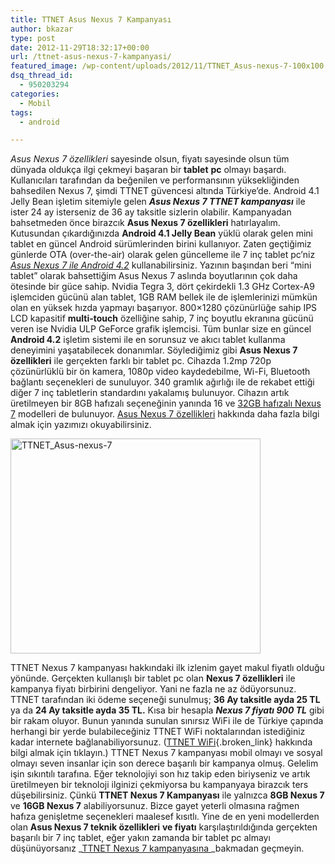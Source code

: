 ```yaml
---
title: TTNET Asus Nexus 7 Kampanyası
author: bkazar
type: post
date: 2012-11-29T18:32:17+00:00
url: /ttnet-asus-nexus-7-kampanyasi/
featured_image: /wp-content/uploads/2012/11/TTNET_Asus-nexus-7-100x100.jpg
dsq_thread_id:
  - 950203294
categories:
  - Mobil
tags:
  - android

---
```

_Asus Nexus 7 özellikleri_ sayesinde olsun, fiyatı sayesinde olsun tüm dünyada oldukça ilgi çekmeyi başaran bir **tablet** **pc** olmayı başardı. Kullanıcıları tarafından da beğenilen ve performansının yüksekliğinden bahsedilen Nexus 7, şimdi TTNET güvencesi altında Türkiye’de. Android 4.1 Jelly Bean işletim sitemiyle gelen **_Asus Nexus 7 TTNET kampanyası_** ile ister 24 ay isterseniz de 36 ay taksitle sizlerin olabilir. Kampanyadan bahsetmeden önce birazcık **Asus Nexus 7 özellikleri** hatırlayalım. Kutusundan çıkardığınızda **Android 4.1 Jelly Bean** yüklü olarak gelen mini tablet en güncel Android sürümlerinden birini kullanıyor. Zaten geçtiğimiz günlerde OTA (over-the-air) olarak gelen güncelleme ile 7 inç tablet pc’niz _<span style="text-decoration: underline;">Asus Nexus 7 ile Android 4.2</span>_ kullanabilirsiniz. Yazının başından beri “mini tablet” olarak bahsettiğim Asus Nexus 7 aslında boyutlarının çok daha ötesinde bir güce sahip. Nvidia Tegra 3, dört çekirdekli 1.3 GHz Cortex-A9 işlemciden gücünü alan tablet, 1GB RAM bellek ile de işlemlerinizi mümkün olan en yüksek hızda yapmayı başarıyor. 800&#215;1280 çözünürlüğe sahip IPS LCD kapasitif **multi-touch** özelliğine sahip, 7 inç boyutlu ekranına gücünü veren ise Nvidia ULP GeForce grafik işlemcisi. Tüm bunlar size en güncel **Android 4.2** işletim sistemi ile en sorunsuz ve akıcı tablet kullanma deneyimini yaşatabilecek donanımlar. Söylediğimiz gibi **Asus Nexus 7 özellikleri** ile gerçekten farklı bir tablet pc. Cihazda 1.2mp 720p çözünürlüklü bir ön kamera, 1080p video kaydedebilme, Wi-Fi, Bluetooth bağlantı seçenekleri de sunuluyor. 340 gramlık ağırlığı ile de rekabet ettiği diğer 7 inç tabletlerin standardını yakalamış bulunuyor. Cihazın artık üretilmeyen bir 8GB hafızalı seçeneğinin yanında 16 ve [32GB hafızalı Nexus 7][1] modelleri de bulunuyor. [Asus Nexus 7 özellikleri][2] hakkında daha fazla bilgi almak için yazımızı okuyabilirsiniz.

<img class="aligncenter size-large wp-image-9449" title="TTNET_Asus-nexus-7" src="https://www.murekkep.org/wp-content/uploads/2012/11/TTNET_Asus-nexus-7-400x344.jpg" alt="TTNET_Asus-nexus-7" width="400" height="344" srcset="https://www.murekkep.org/wp-content/uploads/2012/11/TTNET_Asus-nexus-7-400x344.jpg 400w, https://www.murekkep.org/wp-content/uploads/2012/11/TTNET_Asus-nexus-7-50x43.jpg 50w, https://www.murekkep.org/wp-content/uploads/2012/11/TTNET_Asus-nexus-7-145x125.jpg 145w, https://www.murekkep.org/wp-content/uploads/2012/11/TTNET_Asus-nexus-7.jpg 623w" sizes="(max-width: 400px) 100vw, 400px" /> 

TTNET Nexus 7 kampanyası hakkındaki ilk izlenim gayet makul fiyatlı olduğu yönünde. Gerçekten kullanışlı bir tablet pc olan **Nexus 7 özellikleri** ile kampanya fiyatı birbirini dengeliyor. Yani ne fazla ne az ödüyorsunuz. TTNET tarafından iki ödeme seçeneği sunulmuş; **36 Ay taksitle ayda 25 TL** ya da **24 Ay taksitle ayda 35 TL.** Kısa bir hesapla **_Nexus 7 fiyatı 900 TL_** gibi bir rakam oluyor. Bunun yanında sunulan sınırsız WiFi ile de Türkiye çapında herhangi bir yerde bulabileceğiniz TTNET WiFi noktalarından istediğiniz kadar internete bağlanabiliyorsunuz. ([TTNET WiFi][3]{.broken_link} hakkında bilgi almak için tıklayın.) TTNET Nexus 7 kampanyası mobil olmayı ve sosyal olmayı seven insanlar için son derece başarılı bir kampanya olmuş. Gelelim işin sıkıntılı tarafına. Eğer teknolojiyi son hız takip eden biriyseniz ve artık üretilmeyen bir teknoloji ilginizi çekmiyorsa bu kampanyaya birazcık ters düşebilirsiniz. Çünkü **TTNET Nexus 7 Kampanyası** ile yalnızca **8GB Nexus 7** ve **16GB Nexus 7** alabiliyorsunuz. Bizce gayet yeterli olmasına rağmen hafıza genişletme seçenekleri maalesef kısıtlı. Yine de en yeni modellerden olan **Asus Nexus 7 teknik özellikleri** **ve fiyatı** karşılaştırıldığında gerçekten başarılı bir 7 inç tablet, eğer yakın zamanda bir tablet pc almayı düşünüyorsanız _<span style="text-decoration: underline;">TTNET Nexus 7 kampanyasına </span>_bakmadan geçmeyin.

 [1]: https://www.murekkep.org/32gb-nexus-7-piyasaya-cikiyor-8669 "32 GB nexus 7 fiyat"
 [2]: https://www.murekkep.org/ipad-mini-nexus-7-teknik-ozellikleri-8722
 [3]: http://www.ttnetwifi.com.tr/